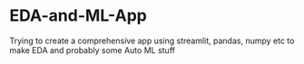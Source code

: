 # EDA-and-ML-App
Trying to create a comprehensive app using streamlit, pandas, numpy etc to make EDA and probably some Auto ML stuff
